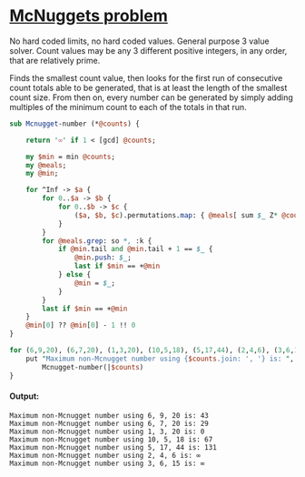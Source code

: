 [1]: https://rosettacode.org/wiki/McNuggets_problem

# [McNuggets problem][1]





No hard coded limits, no hard coded values. General purpose 3 value solver. Count values may be any 3 different positive integers, in any order, that are relatively prime.



Finds the smallest count value, then looks for the first run of consecutive count totals able to be generated, that is at least the length of the smallest count size. From then on, every number can be generated by simply adding multiples of the minimum count to each of the totals in that run.

```perl
sub Mcnugget-number (*@counts) {

    return '∞' if 1 < [gcd] @counts;

    my $min = min @counts;
    my @meals;
    my @min;

    for ^Inf -> $a {
        for 0..$a -> $b {
            for 0..$b -> $c {
                ($a, $b, $c).permutations.map: { @meals[ sum $_ Z* @counts ] = True }
            }
        }
        for @meals.grep: so *, :k {
            if @min.tail and @min.tail + 1 == $_ {
                @min.push: $_;
                last if $min == +@min
            } else {
                @min = $_;
            }
        }
        last if $min == +@min
    }
    @min[0] ?? @min[0] - 1 !! 0
}

for (6,9,20), (6,7,20), (1,3,20), (10,5,18), (5,17,44), (2,4,6), (3,6,15) -> $counts {
    put "Maximum non-Mcnugget number using {$counts.join: ', '} is: ",
        Mcnugget-number(|$counts)
}
```

#### Output:
```
Maximum non-Mcnugget number using 6, 9, 20 is: 43
Maximum non-Mcnugget number using 6, 7, 20 is: 29
Maximum non-Mcnugget number using 1, 3, 20 is: 0
Maximum non-Mcnugget number using 10, 5, 18 is: 67
Maximum non-Mcnugget number using 5, 17, 44 is: 131
Maximum non-Mcnugget number using 2, 4, 6 is: ∞
Maximum non-Mcnugget number using 3, 6, 15 is: ∞
```
